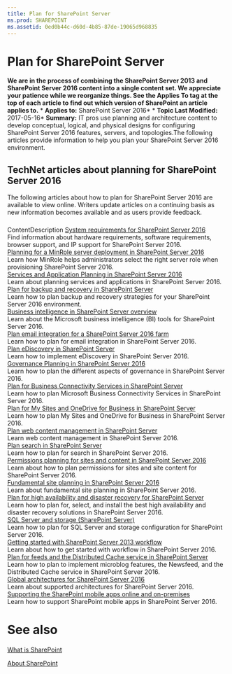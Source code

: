 ```yaml
---
title: Plan for SharePoint Server
ms.prod: SHAREPOINT
ms.assetid: 0ed0b44c-d60d-4b85-87de-19065d968835
---
```



# Plan for SharePoint Server
 **We are in the process of combining the SharePoint Server 2013 and SharePoint Server 2016 content into a single content set. We appreciate your patience while we reorganize things. See the Applies To tag at the top of each article to find out which version of SharePoint an article applies to.** * **Applies to:** SharePoint Server 2016*  * **Topic Last Modified:** 2017-05-16* **Summary:** IT pros use planning and architecture content to develop conceptual, logical, and physical designs for configuring SharePoint Server 2016 features, servers, and topologies.The following articles provide information to help you plan your SharePoint Server 2016 environment.
## TechNet articles about planning for SharePoint Server 2016

The following articles about how to plan for SharePoint Server 2016 are available to view online. Writers update articles on a continuing basis as new information becomes available and as users provide feedback.
### 

ContentDescription [System requirements for SharePoint Server 2016](html/system-requirements-for-sharepoint-server-2016.md) <br/> Find information about hardware requirements, software requirements, browser support, and IP support for SharePoint Server 2016.  <br/>  [Planning for a MinRole server deployment in SharePoint Server 2016](html/planning-for-a-minrole-server-deployment-in-sharepoint-server-2016.md) <br/> Learn how MinRole helps administrators select the right server role when provisioning SharePoint Server 2016.  <br/>  [Services and Application Planning in SharePoint Server 2016](html/services-and-application-planning-in-sharepoint-server-2016.md) <br/> Learn about planning services and applications in SharePoint Server 2016.  <br/>  [Plan for backup and recovery in SharePoint Server](html/plan-for-backup-and-recovery-in-sharepoint-server.md) <br/> Learn how to plan backup and recovery strategies for your SharePoint Server 2016 environment.  <br/>  [Business intelligence in SharePoint Server overview](html/business-intelligence-in-sharepoint-server-overview.md) <br/> Learn about the Microsoft business intelligence (BI) tools for SharePoint Server 2016.  <br/>  [Plan email integration for a SharePoint Server 2016 farm](html/plan-email-integration-for-a-sharepoint-server-2016-farm.md) <br/> Learn how to plan for email integration in SharePoint Server 2016.  <br/>  [Plan eDiscovery in SharePoint Server](html/plan-ediscovery-in-sharepoint-server.md) <br/> Learn how to implement eDiscovery in SharePoint Server 2016.  <br/>  [Governance Planning in SharePoint Server 2016](html/governance-planning-in-sharepoint-server-2016.md) <br/> Learn how to plan the different aspects of governance in SharePoint Server 2016.  <br/>  [Plan for Business Connectivity Services in SharePoint Server](html/plan-for-business-connectivity-services-in-sharepoint-server.md) <br/> Learn how to plan Microsoft Business Connectivity Services in SharePoint Server 2016.  <br/>  [Plan for My Sites and OneDrive for Business in SharePoint Server](html/plan-for-my-sites-and-onedrive-for-business-in-sharepoint-server.md) <br/> Learn how to plan My Sites and OneDrive for Business in SharePoint Server 2016.  <br/>  [Plan web content management in SharePoint Server](html/plan-web-content-management-in-sharepoint-server.md) <br/> Learn web content management in SharePoint Server 2016.  <br/>  [Plan search in SharePoint Server](html/plan-search-in-sharepoint-server.md) <br/> Learn how to plan for search in SharePoint Server 2016.  <br/>  [Permissions planning for sites and content in SharePoint Server 2016](html/permissions-planning-for-sites-and-content-in-sharepoint-server-2016.md) <br/> Learn about how to plan permissions for sites and site content for SharePoint Server 2016.  <br/>  [Fundamental site planning in SharePoint Server 2016](html/fundamental-site-planning-in-sharepoint-server-2016.md) <br/> Learn about fundamental site planning in SharePoint Server 2016.  <br/>  [Plan for high availability and disaster recovery for SharePoint Server](html/plan-for-high-availability-and-disaster-recovery-for-sharepoint-server.md) <br/> Learn how to plan for, select, and install the best high availability and disaster recovery solutions in SharePoint Server 2016.  <br/>  [SQL Server and storage (SharePoint Server)](html/sql-server-and-storage-sharepoint-server.md) <br/> Learn how to plan for SQL Server and storage configuration for SharePoint Server 2016.  <br/>  [Getting started with SharePoint Server 2013 workflow](html/getting-started-with-sharepoint-server-2013-workflow.md) <br/> Learn about how to get started with workflow in SharePoint Server 2016.  <br/>  [Plan for feeds and the Distributed Cache service in SharePoint Server](html/plan-for-feeds-and-the-distributed-cache-service-in-sharepoint-server.md) <br/> Learn how to plan to implement microblog features, the Newsfeed, and the Distributed Cache service in SharePoint Server 2016.  <br/>  [Global architectures for SharePoint Server 2016](html/global-architectures-for-sharepoint-server-2016.md) <br/> Learn about supported architectures for SharePoint Server 2016.  <br/>  [Supporting the SharePoint mobile apps online and on-premises](html/supporting-the-sharepoint-mobile-apps-online-and-on-premises.md) <br/> Learn how to support SharePoint mobile apps in SharePoint Server 2016.  <br/> 
# See also

#### 

 [What is SharePoint](https://support.office.com/en-us/article/What-is-SharePoint-97b915e6-651b-43b2-827d-fb25777f446f)
  
    
    
 [About SharePoint](https://dev.office.com/sharepoint)
  
    
    

  
    
    

